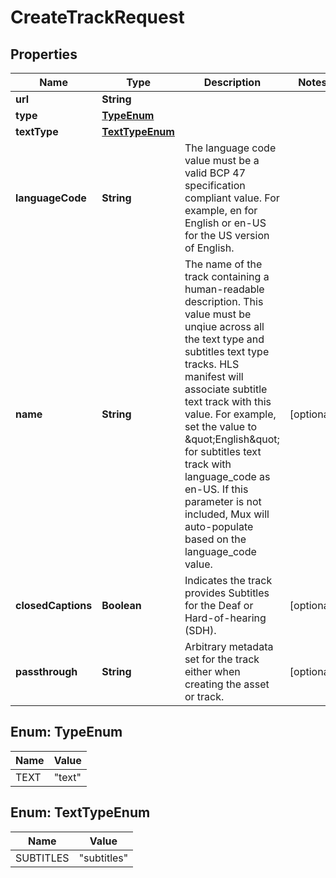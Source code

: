 

# CreateTrackRequest

## Properties

Name | Type | Description | Notes
------------ | ------------- | ------------- | -------------
**url** | **String** |  | 
**type** | [**TypeEnum**](#TypeEnum) |  | 
**textType** | [**TextTypeEnum**](#TextTypeEnum) |  | 
**languageCode** | **String** | The language code value must be a valid BCP 47 specification compliant value. For example, en for English or en-US for the US version of English. | 
**name** | **String** | The name of the track containing a human-readable description. This value must be unqiue across all the text type and subtitles text type tracks. HLS manifest will associate subtitle text track with this value. For example, set the value to \&quot;English\&quot; for subtitles text track with language_code as en-US. If this parameter is not included, Mux will auto-populate based on the language_code value. |  [optional]
**closedCaptions** | **Boolean** | Indicates the track provides Subtitles for the Deaf or Hard-of-hearing (SDH). |  [optional]
**passthrough** | **String** | Arbitrary metadata set for the track either when creating the asset or track. |  [optional]



## Enum: TypeEnum

Name | Value
---- | -----
TEXT | &quot;text&quot;



## Enum: TextTypeEnum

Name | Value
---- | -----
SUBTITLES | &quot;subtitles&quot;



